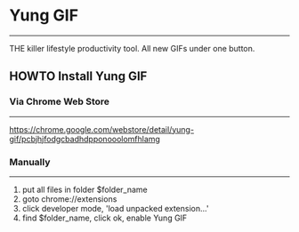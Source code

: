 # Yung GIF
- - - 
THE killer lifestyle productivity tool. All new GIFs under one button.

## HOWTO Install Yung GIF

### Via Chrome Web Store
- - - 
https://chrome.google.com/webstore/detail/yung-gif/pcbjhjfodgcbadhdpponooolomfhlamg

### Manually
- - - 
1. put all files in folder $folder_name
2. goto chrome://extensions
3. click developer mode, 'load unpacked extension...'
4. find $folder_name, click ok, enable Yung GIF
